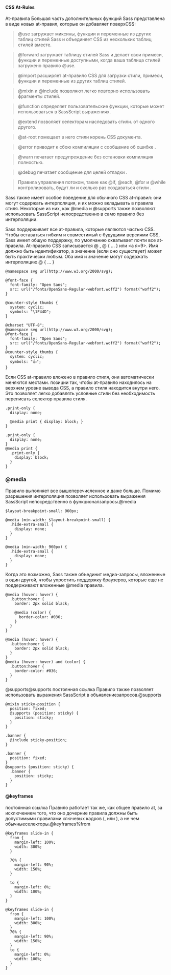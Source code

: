 #### CSS At-Rules

At-правила
Большая часть дополнительных функций Sass представлена ​​в виде новых at-правил, которые он добавляет поверхCSS: 

> @use загружает миксины, функции и переменные из других таблиц стилей Sass и объединяет CSS из нескольких таблиц стилей вместе.

> @forward загружает таблицу стилей Sass и делает свои примеси, функции и переменные доступными, когда ваша таблица стилей загружено правило @use.

> @import расширяет at-правило CSS для загрузки стили, примеси, функции и переменные из других таблиц стилей.

> @mixin и @include позволяют легко повторно использовать фрагменты стилей.

> @function определяет пользовательские функции, которые может использоваться в SassScript выражениях.

> @extend позволяет селекторам наследовать стили. от одного другого.

> @at-root помещает в него стили корень CSS документа.

> @error приводит к сбою компиляции с сообщение об ошибке .

> @warn печатает предупреждение без остановки компиляция полностью.

> @debug печатает сообщение для целей отладки .

> Правила управления потоком, такие как @if, @each, @for и @while контролировать, будут ли и сколько раз создаваться стили .

Sass также имеет особое поведение для обычного CSS at-правил: они могут содержать интерполяция, и их можно вкладывать в правила стиля. Некоторые из них, как @media и @supports также позволяют использовать SassScript непосредственно в само правило без интерполяции.

Sass поддерживает все at-правила, которые являются частью CSS. Чтобы оставаться гибким и совместимый с будущими версиями CSS, Sass имеет общую поддержку, по умолчанию охватывает почти все at-правила. At-правило CSS записывается @<name> <value>, @<name> { ... } или <а я=9>. Имя должно быть идентификатор, а значение (если оно существует) может быть практически любым. Оба имя и значение могут содержать интерполяцию.@<name> <value> { ... }

```
@namespace svg url(http://www.w3.org/2000/svg);

@font-face {
  font-family: "Open Sans";
  src: url("/fonts/OpenSans-Regular-webfont.woff2") format("woff2");
}

@counter-style thumbs {
  system: cyclic;
  symbols: "\1F44D";
}
```
```
@charset "UTF-8";
@namespace svg url(http://www.w3.org/2000/svg);
@font-face {
  font-family: "Open Sans";
  src: url("/fonts/OpenSans-Regular-webfont.woff2") format("woff2");
}
@counter-style thumbs {
  system: cyclic;
  symbols: "👍";
}

```
Если CSS at-правило вложено в правило стиля, они автоматически меняются местами. позиции так, чтобы at-правило находилось на верхнем уровне вывода CSS, а правило стиля находится внутри него. Это позволяет легко добавлять условные стили без необходимость переписать селектор правила стиля.

```
.print-only {
  display: none;

  @media print { display: block; }
}
```

```
.print-only {
  display: none;
}
@media print {
  .print-only {
    display: block;
  }
}
```

### @media
Правило выполняет все вышеперечисленное и даже больше. Помимо разрешения интерполяция позволяет использовать выражения SassScript непосредственно в функционалзапросы.@media 

```
$layout-breakpoint-small: 960px;

@media (min-width: $layout-breakpoint-small) {
  .hide-extra-small {
    display: none;
  }
}
```
```
@media (min-width: 960px) {
  .hide-extra-small {
    display: none;
  }
}

```
Когда это возможно, Sass также объединит медиа-запросы, вложенные в один другой, чтобы упростить поддержку браузеров, которые еще не поддерживают вложенные @media правила.

```
@media (hover: hover) {
  .button:hover {
    border: 2px solid black;

    @media (color) {
      border-color: #036;
    }
  }
}
```
```
@media (hover: hover) {
  .button:hover {
    border: 2px solid black;
  }
}
@media (hover: hover) and (color) {
  .button:hover {
    border-color: #036;
  }
}
```
@supports@supports постоянная ссылка
Правило также позволяет использовать выражения SassScript в объявлениезапросов.@supports 

```
@mixin sticky-position {
  position: fixed;
  @supports (position: sticky) {
    position: sticky;
  }
}

.banner {
  @include sticky-position;
}
```
```
.banner {
  position: fixed;
}
@supports (position: sticky) {
  .banner {
    position: sticky;
  }
}

```
#### @keyframes
постоянная ссылка
Правило работает так же, как общее правило at, за исключением того, что оно дочерние правила должны быть допустимыми правилами ключевых кадров (, или ), а не чем обычныеселекторы.@keyframes<number>%from

```
@keyframes slide-in {
  from {
    margin-left: 100%;
    width: 300%;
  }

  70% {
    margin-left: 90%;
    width: 150%;
  }

  to {
    margin-left: 0%;
    width: 100%;
  }
}
```

```
@keyframes slide-in {
  from {
    margin-left: 100%;
    width: 300%;
  }
  70% {
    margin-left: 90%;
    width: 150%;
  }
  to {
    margin-left: 0%;
    width: 100%;
  }
}
```